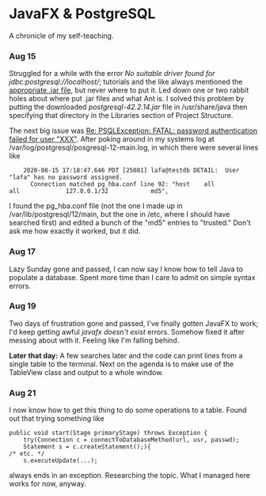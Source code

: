 # JavaFX & PostgreSQL

A chronicle of my self-teaching.

### Aug 15
Struggled for a while with the error *No suitable driver found for jdbc:postgresql://localhost/<database>*;
tutorials and the like always mentioned the [appropriate .jar file](https://jdbc.postgresql.org/), but never where to put it.
Led down one or two rabbit holes about where put .jar files and what Ant is. I solved this problem by putting the downloaded
*postgresql-42.2.14.jar* file in /usr/share/java then specifying that directory in the Libraries section of Project Structure.

The next big issue was [Re: PSQLException: FATAL: password authentication failed for user "XXX"](https://www.postgresql.org/message-id/13628.1366994290@sss.pgh.pa.us).
After poking around in my systems log at /var/log/postgresql/posgresql-12-main.log, in which there were several lines like
```
    2020-08-15 17:18:47.646 PDT [25081] lafa@testdb DETAIL:  User "lafa" has no password assigned.
	  Connection matched pg_hba.conf line 92: "host    all             all             127.0.0.1/32            md5",
```

I found the pg_hba.conf file (not the one I made up in /var/lib/postgresql/12/main, but the one in /etc, where I should have searched first) and edited a bunch
of the "md5" entries to "trusted." Don't ask me how exactly it worked, but it did.

### Aug 17
Lazy Sunday gone and passed, I can now say I know how to tell Java to populate a database.
Spent more time than I care to admit on simple syntax errors.

### Aug 19
Two days of frustration gone and passed, I've finally gotten JavaFX to work; I'd keep getting awful *javafx doesn't exist* errors. 
Somehow fixed it after messing about with it. Feeling like I'm falling behind.

**Later that day:** A few searches later and the code can print lines from a single table to the terminal.
Next on the agenda is to make use of the TableView class and output to a whole window.

### Aug 21
I now know how to get this thing to do some operations to a table.
Found out that trying something like 
```
public void start(Stage primaryStage) throws Exception {
    try(Connection c = connectToDatabaseMethod(url, usr, passwd);
    Statement s = c.createStatement();){
/* etc. */
    s.executeUpdate(...);
```
always ends in an exception. Researching the topic. 
What I managed here works for now, anyway.